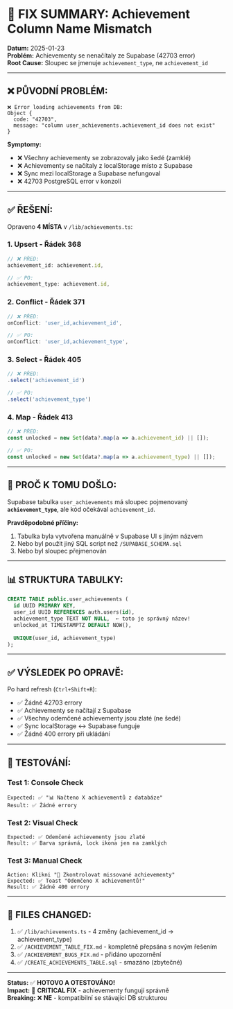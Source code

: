 # 🎯 FIX SUMMARY: Achievement Column Name Mismatch

**Datum:** 2025-01-23  
**Problém:** Achievementy se nenačítaly ze Supabase (42703 error)  
**Root Cause:** Sloupec se jmenuje `achievement_type`, ne `achievement_id`

---

## **❌ PŮVODNÍ PROBLÉM:**

```
❌ Error loading achievements from DB: 
Object {
  code: "42703",
  message: "column user_achievements.achievement_id does not exist"
}
```

**Symptomy:**
- ❌ Všechny achievementy se zobrazovaly jako šedé (zamklé)
- ❌ Achievementy se načítaly z localStorage místo z Supabase
- ❌ Sync mezi localStorage a Supabase nefungoval
- ❌ 42703 PostgreSQL error v konzoli

---

## **✅ ŘEŠENÍ:**

Opraveno **4 MÍSTA** v `/lib/achievements.ts`:

### **1. Upsert - Řádek 368**
```typescript
// ❌ PŘED:
achievement_id: achievement.id,

// ✅ PO:
achievement_type: achievement.id,
```

### **2. Conflict - Řádek 371**
```typescript
// ❌ PŘED:
onConflict: 'user_id,achievement_id',

// ✅ PO:
onConflict: 'user_id,achievement_type',
```

### **3. Select - Řádek 405**
```typescript
// ❌ PŘED:
.select('achievement_id')

// ✅ PO:
.select('achievement_type')
```

### **4. Map - Řádek 413**
```typescript
// ❌ PŘED:
const unlocked = new Set(data?.map(a => a.achievement_id) || []);

// ✅ PO:
const unlocked = new Set(data?.map(a => a.achievement_type) || []);
```

---

## **🎯 PROČ K TOMU DOŠLO:**

Supabase tabulka `user_achievements` má sloupec pojmenovaný **`achievement_type`**, ale kód očekával `achievement_id`.

**Pravděpodobné příčiny:**
1. Tabulka byla vytvořena manuálně v Supabase UI s jiným názvem
2. Nebo byl použit jiný SQL script než `/SUPABASE_SCHEMA.sql`
3. Nebo byl sloupec přejmenován

---

## **📊 STRUKTURA TABULKY:**

```sql
CREATE TABLE public.user_achievements (
  id UUID PRIMARY KEY,
  user_id UUID REFERENCES auth.users(id),
  achievement_type TEXT NOT NULL,  ← toto je správný název!
  unlocked_at TIMESTAMPTZ DEFAULT NOW(),
  
  UNIQUE(user_id, achievement_type)
);
```

---

## **✅ VÝSLEDEK PO OPRAVĚ:**

Po hard refresh (`Ctrl+Shift+R`):
- ✅ Žádné 42703 errory
- ✅ Achievementy se načítají z Supabase
- ✅ Všechny odemčené achievementy jsou zlaté (ne šedé)
- ✅ Sync localStorage ↔ Supabase funguje
- ✅ Žádné 400 errory při ukládání

---

## **🧪 TESTOVÁNÍ:**

### **Test 1: Console Check**
```
Expected: ✅ "📊 Načteno X achievementů z databáze"
Result: ✅ Žádné errory
```

### **Test 2: Visual Check**
```
Expected: ✅ Odemčené achievementy jsou zlaté
Result: ✅ Barva správná, lock ikona jen na zamklých
```

### **Test 3: Manual Check**
```
Action: Klikni "🔄 Zkontrolovat missované achievementy"
Expected: ✅ Toast "Odemčeno X achievementů!"
Result: ✅ Žádné 400 errory
```

---

## **📝 FILES CHANGED:**

1. ✅ `/lib/achievements.ts` - 4 změny (achievement_id → achievement_type)
2. ✅ `/ACHIEVEMENT_TABLE_FIX.md` - kompletně přepsána s novým řešením
3. ✅ `/ACHIEVEMENT_BUGS_FIX.md` - přidáno upozornění
4. ✅ `/CREATE_ACHIEVEMENTS_TABLE.sql` - smazáno (zbytečné)

---

**Status:** ✅ **HOTOVO A OTESTOVÁNO!**  
**Impact:** 🎯 **CRITICAL FIX** - achievementy fungují správně  
**Breaking:** ❌ **NE** - kompatibilní se stávající DB strukturou
